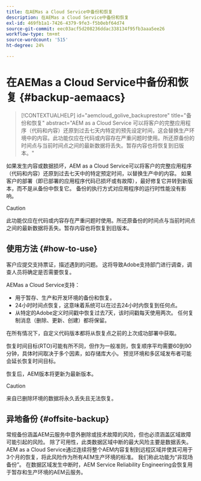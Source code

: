 ```yaml
---
title: 在AEMas a Cloud Service中备份和恢复
description: 在AEMas a Cloud Service中备份和恢复
exl-id: 469fb1a1-7426-4379-9fe3-f5b0ebf64d74
source-git-commit: eec03acf5d208236ddac338134f95fb3aaa5ee26
workflow-type: tm+mt
source-wordcount: '515'
ht-degree: 24%

---
```



# 在AEMas a Cloud Service中备份和恢复 {#backup-aemaacs}

>[!CONTEXTUALHELP]
>id="aemcloud_golive_backuprestore"
>title="备份和恢复"
>abstract="AEM as a Cloud Service 可以将客户的完整应用程序（代码和内容）还原到过去七天内特定的预先设定时间，这会替换生产环境中的内容。此功能仅应在代码或内容存在严重问题时使用。所还原备份的时间点与当前时间点之间的最新数据将丢失。暂存内容也将恢复到旧版本。"

如果发生内容或数据损坏，AEM as a Cloud Service可以将客户的完整应用程序（代码和内容）还原到过去七天中的特定预定时间，以替换生产中的内容。
如果客户的部署（即已部署的应用程序代码已损坏或有故障），最好修复它并转到新版本，而不是从备份中恢复它。 备份的执行方式对应用程序的运行时性能没有影响。

>[!CAUTION]
>
>此功能仅应在代码或内容存在严重问题时使用。所还原备份的时间点与当前时间点之间的最新数据将丢失。暂存内容也将恢复到旧版本。

## 使用方法 {#how-to-use}

客户应提交支持票证，描述遇到的问题。 这将导致Adobe支持部门进行调查，调查人员将确定是否需要恢复。

AEMas a Cloud Service支持：

* 用于暂存、生产和开发环境的备份和恢复。
* 24小时时间点恢复，这意味着系统可以在过去24小时内恢复到任何点。
* 从特定的Adobe定义时间戳中恢复过去7天，该时间戳每天使用两次。  任何复制消息（删除、更新、创建）都将保留。

在所有情况下，自定义代码版本都将从恢复点之前的上次成功部署中获取。

恢复时间目标(RTO)可能有所不同，但作为一般准则，恢复顺序平均需要60到90分钟，具体时间取决于多个因素，如存储库大小。 预览环境和多区域发布者可能会延长恢复时间目标。

恢复后，AEM版本将更新为最新版本。

>[!CAUTION]
>
>来自已删除环境的数据将永久丢失且无法恢复。

## 异地备份 {#offsite-backup}

常规备份涵盖AEM云服务中意外删除或技术故障的风险，但也必须涵盖区域故障可能引起的风险。 除了可用性，此类数据区域中断的最大风险主要是数据丢失。
AEM as a Cloud Service通过连续将整个AEM内容复制到远程区域并使其可用于3个月的恢复，将此风险作为所有AEM生产环境的标准。 我们称此功能为“非现场备份”。
在数据区域发生中断时，AEM Service Reliability Engineering会恢复用于暂存和生产环境的AEM云服务。
